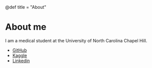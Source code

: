 @def title = "About"

# About me
I am a medical student at the University of North Carolina Chapel Hill.

- [GitHub](https://github.com/jochalek)
- [Kaggle](https://www.kaggle.com/justinochalek)
- [Linkedin](https://www.linkedin.com/in/justin-ochalek-b9278a64/)
